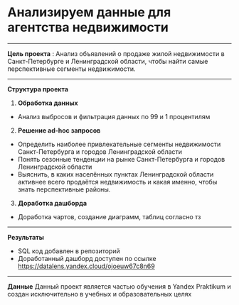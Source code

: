 # Анализируем данные для агентства недвижимости
___
 __Цель проекта__ : Анализ объявлений о продаже жилой недвижимости в Санкт-Петербурге и Ленинградской области, чтобы найти самые перспективные сегменты недвижимости.
___
__Структура проекта__
1. __Обработка данных__ 
- Анализ выбросов и фильтрация данных по 99 и 1 процентилям
2. __Решение ad-hoc запросов__
- Определить наиболее привлекательные сегменты недвижимости Санкт-Петербурга и городов Ленинградской области
- Понять сезонные тенденции на рынке Санкт-Петербурга и городов Ленинградской области
- Выяснить, в каких населённых пунктах Ленинградской области активнее всего продаётся недвижимость и какая именно, чтобы знать перспективные районы.
3. __Доработка дашборда__
- Доработка чартов, создание диаграмм, таблиц согласно тз
___
__Результаты__
- SQL код добавлен в репозиторий
- Доработанный дашборд доступен по ссылке https://datalens.yandex.cloud/ojoeuw67c8n69
___
__Данные__
Данный проект является частью обучения в Yandex Praktikum и создан исключительно в учебных и образовательных целях
